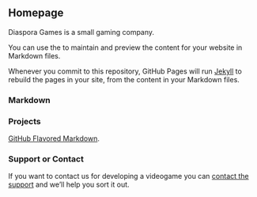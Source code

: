 <meta name="google-site-verification" content="nLoPmWESXCkyvmPrGlayL2FYdFJ1-JFVRUXphID1nnw" />

## Homepage

Diaspora Games is a small gaming company.

You can use the  to maintain and preview the content for your website in Markdown files.

Whenever you commit to this repository, GitHub Pages will run [Jekyll](https://jekyllrb.com/) to rebuild the pages in your site, from the content in your Markdown files.

### Markdown



### Projects



[GitHub Flavored Markdown](https://guides.github.com/features/mastering-markdown/).

### Support or Contact

If you want to contact us for developing a videogame you can [contact the support](contact@diaspora.games) and we’ll help you sort it out.

